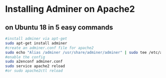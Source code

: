 # Installing Adminer on Apache2

## on Ubuntu 18 in 5 easy commands

```bash
#install adminer via apt-get
sudo apt-get install adminer
#create an adminer.conf file for apache2
sudo echo "Alias /adminer /usr/share/adminer/adminer" | sudo tee /etc/apache2/conf-available/adminer.conf
#enable the config
sudo a2enconf adminer.conf
sudo service apache2 reload
#or sudo apache2ctl reload
```


